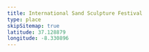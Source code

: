 ```yaml
---
title: International Sand Sculpture Festival
type: place
skipSitemap: true
latitude: 37.128879
longitude: -8.330896
---
```


